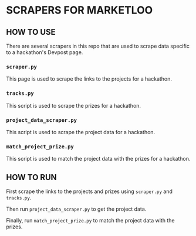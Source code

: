 # SCRAPERS FOR MARKETLOO

## HOW TO USE

There are several scrapers in this repo that are used to scrape data specific to a hackathon's Devpost page.

### `scraper.py`

This page is used to scrape the links to the projects for a hackathon.

### `tracks.py`

This script is used to scrape the prizes for a hackathon.

### `project_data_scraper.py`

This script is used to scrape the project data for a hackathon.

### `match_project_prize.py`

This script is used to match the project data with the prizes for a hackathon.

## HOW TO RUN

First scrape the links to the projects and prizes using `scraper.py` and `tracks.py`.

Then run `project_data_scraper.py` to get the project data.

Finally, run `match_project_prize.py` to match the project data with the prizes.
